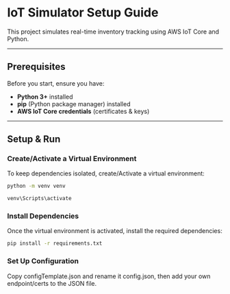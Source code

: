# IoT Simulator Setup Guide  

This project simulates real-time inventory tracking using AWS IoT Core and Python.  

---

## **Prerequisites**  
Before you start, ensure you have:  
- **Python 3+** installed  
- **pip** (Python package manager) installed  
- **AWS IoT Core credentials** (certificates & keys)  

---

## **Setup & Run**  

### **Create/Activate a Virtual Environment**  
To keep dependencies isolated, create/Activate a virtual environment:  

```sh
python -m venv venv
```
```sh
venv\Scripts\activate
```

### **Install Dependencies**
Once the virtual environment is activated, install the required dependencies:
```sh
pip install -r requirements.txt
```

### **Set Up Configuration**
Copy configTemplate.json and rename it config.json, then add your own endpoint/certs to the JSON file.